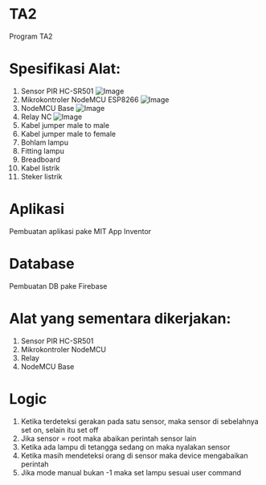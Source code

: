 # TA2
Program TA2

# Spesifikasi Alat:
1.  Sensor PIR HC-SR501 
![Image](https://www.elektor.com/media/catalog/product/cache/2b4bee73c90e4689bbc4ca8391937af9/a/x/axirissensorc-web.jpg)
2.	Mikrokontroler NodeMCU ESP8266 
![Image](https://images-na.ssl-images-amazon.com/images/I/81U4jvpGnYL._SL1500_.jpg)
3.  NodeMCU Base ![Image](https://i.ebayimg.com/00/s/MTAwMFgxMDAw/z/Ea4AAOSw-4Fdif5G/$_10.JPG?set_id=880000500F)
4.	Relay NC ![Image](https://robu.in/wp-content/uploads/2017/06/2-Channel-Relay-Module11.jpg)
5.	Kabel jumper male to male
6.	Kabel jumper male to female
7.	Bohlam lampu
8.	Fitting lampu
9.	Breadboard
10.	Kabel listrik
11.	Steker listrik

# Aplikasi
Pembuatan aplikasi pake MIT App Inventor

# Database
Pembuatan DB pake Firebase

# Alat yang sementara dikerjakan:
1.  Sensor PIR HC-SR501  
2.	Mikrokontroler NodeMCU
3.	Relay
4.  NodeMCU Base

# Logic
1. Ketika terdeteksi gerakan pada satu sensor, maka sensor di sebelahnya set on, selain itu set off
2. Jika sensor = root maka abaikan perintah sensor lain
3. Ketika ada lampu di tetangga sedang on maka nyalakan sensor
4. Ketika masih mendeteksi orang di sensor maka device mengabaikan perintah
5. Jika mode manual bukan -1 maka set lampu sesuai user command